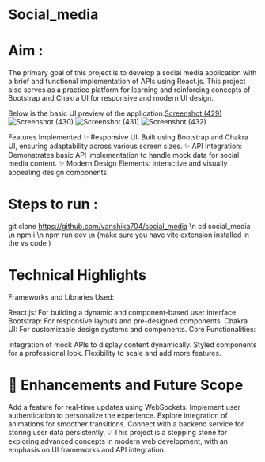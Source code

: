 # Social_media 
# Aim :
The primary goal of this project is to develop a social media application with a brief and functional implementation of APIs using React.js. This project also serves as a practice platform for learning and reinforcing concepts of Bootstrap and Chakra UI for responsive and modern UI design.

Below is the basic UI preview of the application:[Screenshot (429)](https://github.com/user-attachments/assets/20d8f106-610e-4eba-a148-429828d66551)
![Screenshot (430)](https://github.com/user-attachments/assets/c7a3e9de-2fa2-4b3a-ba91-008573057fbb)
![Screenshot (431)](https://github.com/user-attachments/assets/e4ed31c5-fec4-40d6-85af-d1cb8921f3eb)
![Screenshot (432)](https://github.com/user-attachments/assets/fbe4520d-1a95-4382-a5b7-964c3d7acb80)
 
Features Implemented
✨ Responsive UI: Built using Bootstrap and Chakra UI, ensuring adaptability across various screen sizes.
✨ API Integration: Demonstrates basic API implementation to handle mock data for social media content.
✨ Modern Design Elements: Interactive and visually appealing design components.


# Steps to run :
git clone https://github.com/vanshika704/social_media \n
cd social_media \n 
npm i \n
npm run dev \n
(make sure you have vite extension installed in the vs code )


# Technical Highlights
Frameworks and Libraries Used:

React.js: For building a dynamic and component-based user interface.
Bootstrap: For responsive layouts and pre-designed components.
Chakra UI: For customizable design systems and components.
Core Functionalities:

Integration of mock APIs to display content dynamically.
Styled components for a professional look.
Flexibility to scale and add more features.
# 🌟 Enhancements and Future Scope

Add a feature for real-time updates using WebSockets.
Implement user authentication to personalize the experience.
Explore integration of animations for smoother transitions.
Connect with a backend service for storing user data persistently.
💡 This project is a stepping stone for exploring advanced concepts in modern web development, with an emphasis on UI frameworks and API integration.
